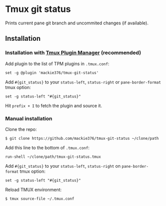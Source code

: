 # Tmux git status

Prints current pane git branch and uncommited changes (if available).

## Installation
### Installation with [Tmux Plugin Manager](https://github.com/tmux-plugins/tpm) (recommended)

Add plugin to the list of TPM plugins in `.tmux.conf`:

```
set -g @plugin 'mackie376/tmux-git-status'
```

Add `#{git_status}` to your `status-left`, `status-right` or `pane-border-format` tmux option:

```
set -g status-left "#{git_status}"
```

Hit `prefix + I` to fetch the plugin and source it.

### Manual installation

Clone the repo:

```
$ git clone https://github.com/mackie376/tmux-git-status ~/clone/path
```

Add this line to the bottom of `.tmux.conf`:

```
run-shell ~/clone/path/tmux-git-status.tmux
```

Add `#{git_status}` to your `status-left`, `status-right` on `pane-border-format` tmux option:

```
set -g status-left "#{git_status}"
```

Reload TMUX environment:

```
$ tmux source-file ~/.tmux.conf
```
